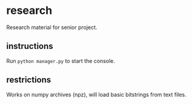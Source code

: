 # research

Research material for senior project.

## instructions

Run `python manager.py` to start the console.

## restrictions

Works on numpy archives (npz), will load basic bitstrings from text files.
